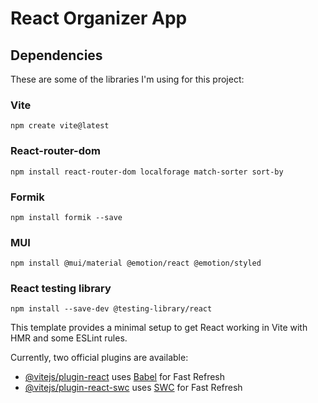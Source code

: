 # React Organizer App

## Dependencies 

These are some of the libraries I'm using for this project: 


### Vite
```
npm create vite@latest
```
### React-router-dom
```
npm install react-router-dom localforage match-sorter sort-by

```
### Formik
```
npm install formik --save
```
### MUI
```
npm install @mui/material @emotion/react @emotion/styled
```
### React testing library 
```
npm install --save-dev @testing-library/react
```

This template provides a minimal setup to get React working in Vite with HMR and some ESLint rules.

Currently, two official plugins are available:

- [@vitejs/plugin-react](https://github.com/vitejs/vite-plugin-react/blob/main/packages/plugin-react/README.md) uses [Babel](https://babeljs.io/) for Fast Refresh
- [@vitejs/plugin-react-swc](https://github.com/vitejs/vite-plugin-react-swc) uses [SWC](https://swc.rs/) for Fast Refresh


